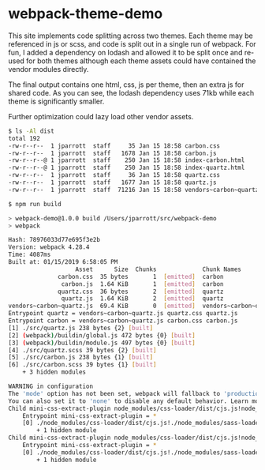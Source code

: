 # webpack-theme-demo

This site implements code splitting across two themes.  Each theme may be
referenced in js or scss, and code is split out in a single run of webpack.
For fun, I added a dependency on lodash and allowed it to be split once and
re-used for both themes although each theme assets could have contained the
vendor modules directly.

The final output contains one html, css, js per theme, then an extra js for
shared code.  As you can see, the lodash dependency uses 71kb while each theme
is significantly smaller.

Further optimization could lazy load other vendor assets.

```bash
$ ls -Al dist
total 192
-rw-r--r--  1 jparrott  staff     35 Jan 15 18:58 carbon.css
-rw-r--r--  1 jparrott  staff   1678 Jan 15 18:58 carbon.js
-rw-r--r--@ 1 jparrott  staff    250 Jan 15 18:58 index-carbon.html
-rw-r--r--@ 1 jparrott  staff    250 Jan 15 18:58 index-quartz.html
-rw-r--r--  1 jparrott  staff     36 Jan 15 18:58 quartz.css
-rw-r--r--  1 jparrott  staff   1677 Jan 15 18:58 quartz.js
-rw-r--r--  1 jparrott  staff  71216 Jan 15 18:58 vendors~carbon~quartz.js
```

```bash
$ npm run build

> webpack-demo@1.0.0 build /Users/jparrott/src/webpack-demo
> webpack

Hash: 78976033d77e695f3e2b
Version: webpack 4.28.4
Time: 4087ms
Built at: 01/15/2019 6:58:05 PM
                   Asset      Size  Chunks             Chunk Names
              carbon.css  35 bytes       1  [emitted]  carbon
               carbon.js  1.64 KiB       1  [emitted]  carbon
              quartz.css  36 bytes       2  [emitted]  quartz
               quartz.js  1.64 KiB       2  [emitted]  quartz
vendors~carbon~quartz.js  69.4 KiB       0  [emitted]  vendors~carbon~quartz
Entrypoint quartz = vendors~carbon~quartz.js quartz.css quartz.js
Entrypoint carbon = vendors~carbon~quartz.js carbon.css carbon.js
[1] ./src/quartz.js 238 bytes {2} [built]
[2] (webpack)/buildin/global.js 472 bytes {0} [built]
[3] (webpack)/buildin/module.js 497 bytes {0} [built]
[4] ./src/quartz.scss 39 bytes {2} [built]
[5] ./src/carbon.js 238 bytes {1} [built]
[6] ./src/carbon.scss 39 bytes {1} [built]
    + 3 hidden modules

WARNING in configuration
The 'mode' option has not been set, webpack will fallback to 'production' for this value. Set 'mode' option to 'development' or 'production' to enable defaults for each environment.
You can also set it to 'none' to disable any default behavior. Learn more: https://webpack.js.org/concepts/mode/
Child mini-css-extract-plugin node_modules/css-loader/dist/cjs.js!node_modules/sass-loader/lib/loader.js!src/carbon.scss:
    Entrypoint mini-css-extract-plugin = *
    [0] ./node_modules/css-loader/dist/cjs.js!./node_modules/sass-loader/lib/loader.js!./src/carbon.scss 175 bytes {0} [built]
        + 1 hidden module
Child mini-css-extract-plugin node_modules/css-loader/dist/cjs.js!node_modules/sass-loader/lib/loader.js!src/quartz.scss:
    Entrypoint mini-css-extract-plugin = *
    [0] ./node_modules/css-loader/dist/cjs.js!./node_modules/sass-loader/lib/loader.js!./src/quartz.scss 176 bytes {0} [built]
        + 1 hidden module
```


